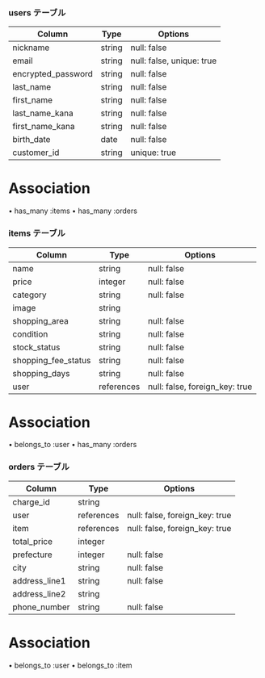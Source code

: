 ### users テーブル

| Column               | Type    | Options                   |
|----------------------|---------|---------------------------|
| nickname             | string  | null: false               |
| email                | string  | null: false, unique: true |
| encrypted_password   | string  | null: false               |
| last_name            | string  | null: false               |
| first_name           | string  | null: false               |
| last_name_kana       | string  | null: false               |
| first_name_kana      | string  | null: false               |
| birth_date           | date    | null: false               |
| customer_id          | string  | unique: true              |

# Association

•	has_many :items
•	has_many :orders


### items テーブル

| Column               | Type       | Options                        |
|----------------------|------------|--------------------------------|
| name                 | string     | null: false                    |
| price                | integer    | null: false                    |
| category             | string     | null: false                    |
| image                | string     |                                |
| shopping_area        | string     | null: false                    |
| condition            | string     | null: false                    |
| stock_status         | string     | null: false                    |
| shopping_fee_status  | string     | null: false                    |
| shopping_days        | string     | null: false                    |
| user                 | references | null: false, foreign_key: true |

# Association

•	belongs_to :user
•	has_many :orders


### orders テーブル

| Column               | Type       | Options                        |
|----------------------|------------|------------------------------- |
| charge_id            | string     |                                |
| user                 | references | null: false, foreign_key: true |
| item                 | references | null: false, foreign_key: true |
| total_price          | integer    |                                |
| prefecture           | integer    | null: false                    |
| city                 | string     | null: false                    |
| address_line1        | string     | null: false                    |
| address_line2        | string     |                                |
| phone_number         | string     | null: false                    |

# Association
•	belongs_to :user
•	belongs_to :item